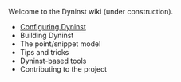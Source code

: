 Welcome to the Dyninst wiki (under construction).

* [Configuring Dyninst](https://github.com/dyninst/dyninst/wiki/Configuring-Dyninst)
* Building Dyninst
* The point/snippet model
* Tips and tricks
* Dyninst-based tools
* Contributing to the project